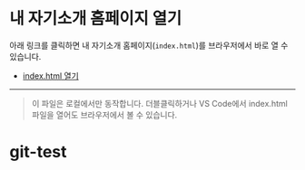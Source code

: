 # 내 자기소개 홈페이지 열기

아래 링크를 클릭하면 내 자기소개 홈페이지(`index.html`)를 브라우저에서 바로 열 수 있습니다.

- [index.html 열기](./index.html)

---

> 이 파일은 로컬에서만 동작합니다. 더블클릭하거나 VS Code에서 index.html 파일을 열어도 브라우저에서 볼 수 있습니다.
# git-test
